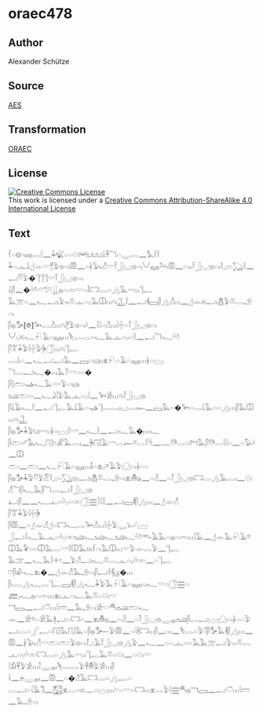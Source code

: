 # oraec478

## Author

Alexander Schütze

## Source

[AES](https://github.com/simondschweitzer/aes)

## Transformation

[ORAEC](https://oraec.github.io/)

## License

<a rel="license" href="http://creativecommons.org/licenses/by-sa/4.0/"><img alt="Creative Commons License" style="border-width:0" src="https://i.creativecommons.org/l/by-sa/4.0/88x31.png" /></a><br />This work is licensed under a <a rel="license" href="http://creativecommons.org/licenses/by-sa/4.0/">Creative Commons Attribution-ShareAlike 4.0 International License</a>

## Text

𓆳𓏏𓊗𓎆𓏤𓏤𓏤𓐍𓂋𓍛𓈖𓇓𓆤𓏏𓏏𓇳𓋞𓂓𓂓𓂓𓏙𓋹𓆓𓏏𓇾𓂋𓈖𓅘𓎛𓎛<br>
𓇓𓏏𓊵𓏙𓊨𓁹𓎟𓊽𓅱𓊖𓏏𓏤𓏃𓈖𓏏𓋀𓅂𓀭𓎟𓍋𓃀𓈋𓊖𓏏𓏤𓄋𓈐𓃢𓏃𓈖𓏏𓏭𓍋𓃀𓈋𓊖𓏏𓏤𓎛𓈎𓏏𓆏𓎛𓈖𓂝𓎸𓅱�𓊹𓊹𓊹𓎟𓍋𓃀𓈋𓊖𓏏𓏤<br>
𓏙𓋴𓈖�𓏐𓏊𓃿𓅿𓍱𓋲𓐍𓏏𓏛𓎟𓏏𓄤𓉐𓂋𓏏𓂻𓅓𓂸𓏤𓊹𓉻<br>
𓅓𓊄𓏏𓈖𓆑𓂝𓏤𓅱𓏭𓌨𓊵𓏏𓊪𓅓𓎳𓏥𓏌𓏤𓊻𓎛𓈖𓂝𓌞𓈙𓋴𓂻𓀭𓏥𓈖𓊨𓁹𓁶𓂝𓏤𓆣𓅱𓌨𓂋𓄂𓏏𓏤<br>
𓋴𓐍𓅜[⯑]𓅨𓂋𓀭𓏥𓏌𓏤𓊽𓅱𓊖𓏏𓏤𓍲𓈖𓇋𓇋𓏏𓀭𓏥𓇋𓏶𓏏𓍋𓃀𓈋𓊖𓏏𓏤<br>
𓄋𓊪𓏴𓆑𓍯𓄿𓏏𓈐𓏥𓌸𓂋𓂋𓏏𓆑𓅓𓊵𓏏𓊪𓏏𓎛𓈖𓂝𓆓𓆑𓏐𓏊<br>
𓋴𓀠𓇓𓅱𓇋𓏶𓅱𓋄𓃂𓏥𓏌𓏤𓊹𓉻<br>
𓂋𓏙𓏏𓈖𓆑𓂝𓂝𓅓𓈖𓈙𓏏𓊞𓏤𓁷𓍯𓏏𓄿𓏏𓈐𓏥𓋀𓏏𓈉<br>
𓆓𓂋𓂝𓆑�𓏥𓅓𓎝𓎡𓏏𓏏�<br>
𓋴𓐪𓂧𓊛𓆑𓅓𓎙𓅱𓏏𓊞<br>
𓆒𓂧𓏏𓈖𓆑𓇍𓇋𓅱𓅓𓊵𓏏𓊪𓇋𓈖𓅨𓀀𓏥𓏌𓏤𓍋𓃀𓈋𓊖<br>
𓋴𓍑𓄿𓆑𓎛𓈖𓂝𓊹𓉻𓅓𓍑𓄿𓏏𓊛𓊹𓂋𓂋𓏤𓊪𓈎𓂋𓆱𓈖𓈙𓅓𓏏�𓅨𓏏𓂋𓌰𓅓𓏏𓏏𓂻𓏥𓋴𓅓𓎳𓏥𓏌𓏤𓊻<br>
𓋴𓐍𓅜𓇓𓅱𓂓𓏤𓂸𓋀𓏏𓈉𓎛𓎡𓈖𓆑𓎛𓈖𓂝𓆑𓅓�𓏥𓆑<br>
𓋴𓂧𓄔𓅓𓆑𓉔𓏌𓀊𓅓𓂋𓏤𓈖𓋄𓉔𓄿𓎡𓂋𓆱𓎼𓂋𓎛𓄛𓈖𓊃𓇥𓂋𓏏𓁀𓅓𓋴𓇥𓂋𓇋𓇋𓏏𓈖𓏏𓅃𓍲𓈖𓎳<br>
𓂧𓈖𓂧𓈖𓆑𓍯𓄿𓏏𓈐𓏥𓄤𓏏𓁷𓊪𓎼𓄿𓅱𓈌𓏏𓏤𓋀𓏏𓏏<br>
𓋴𓐍𓅜𓇓𓅱𓎸𓅱𓁠𓎛𓈎𓏏𓆏𓁶𓊪𓂝𓏤𓆣𓌨𓂋𓄂𓏏𓏤𓁷𓏤𓄟𓐍𓈖𓏏𓁐𓈖𓏏𓍋𓃀𓈋𓊖𓉐𓂋𓂻𓅓𓂋𓏤𓈖𓇳𓏤𓀭𓆓𓋴𓆑𓅓𓋴𓆓𓂋𓂝𓍋𓃀𓈋𓊖<br>
𓂞𓋴𓈖𓈖𓆑𓊵𓏏𓏐𓊪𓏏𓏒𓃂𓈗𓍘𓇋𓎛𓈖𓂝𓈙𓌞𓋴𓂻𓏥𓈖𓊨𓁹𓀭<br>
𓋴𓀠𓇓𓅱𓇋𓏶𓋄<br>
𓋴𓏃𓈖𓏏𓊨𓁹𓀭𓊨𓏏𓉐𓆑𓂋𓅨𓀭𓏥𓇋𓏶𓅱𓇾𓂦𓈉<br>
𓃀𓂝𓎛𓆑𓅓𓊵𓏏𓏐𓊪𓏒𓆒𓆑𓆒𓆑𓆒𓆑𓏐𓏊𓆞𓄿𓅓𓏏𓐍𓏏𓏛𓏥𓇋𓅓𓈖𓊨𓁹𓅓𓍯𓄿𓎼𓎳𓅓𓅝𓏏𓏏𓎳𓅓𓂋𓎡𓎛𓎳𓅓𓁶𓏤𓆳𓏏𓏤𓅓𓎳𓏥𓎟𓅱𓁹𓂋𓅱𓈖𓊹𓉻<br>
𓅓𓊄𓈖𓆑𓅓𓎛𓇬𓏌𓈖𓅱𓀭𓂝𓏤𓆑𓌨𓂋𓊵𓏏𓊪𓏐𓏒𓈖𓏏𓊹𓉻<br>
𓈞𓋴𓀉𓆑𓁷𓏤�𓈖𓊨𓁹𓀭𓅓𓄂𓏏𓏤𓋴𓂝𓎛𓃶�𓏥<br>
𓋴𓊪𓂋𓂻𓆑𓂋𓊹𓉻𓈙𓌞𓋴𓂻𓆑𓇓𓅱𓅓𓍯𓄿𓏏𓈐𓏥𓆑𓎟𓏏𓃂𓈗𓏏<br>
𓊏𓊪𓆑𓐍𓏏𓏛𓏥𓁷𓏤𓊵𓏏𓏤𓉻𓅓𓌨𓏏𓇳𓏤𓎟<br>
𓄓𓈙𓈖𓂝𓎩𓏥𓇋𓏠𓈖𓅓𓄂𓏏𓏤𓀀𓎟𓄪𓏤𓆒𓂧𓆑<br>
𓁹𓈖𓀀𓎼𓏏𓀀𓅓𓊢𓂝𓏏𓉐𓏏𓈖𓁷𓏤𓄟𓐍𓈖𓏏𓁐𓈖𓏏𓍋𓃀𓈋𓊖𓇾𓈇𓏤𓆒𓋴𓂋𓂝𓈉𓈌𓏏𓏤𓋀𓏏𓏏𓅱𓂝𓂋𓏏𓂾𓉻𓏏𓉔𓅓𓉔𓅓𓏏𓋴𓐍𓅜𓍿𓅱𓏃𓈖𓏏𓇋𓇩𓉐𓏥𓋴𓈖𓏥𓈖𓌸𓂋𓏏𓅱𓄊𓋴𓅜𓅓𓌞𓋴𓂻𓏥𓈖𓏃𓈖𓋀𓅂𓀭𓎟𓂧𓂧𓅱𓊖𓏏𓏤𓋾𓈎𓄿𓍋𓃀𓈋𓊖𓂻𓅱𓈖𓆑𓈖𓏏𓏏𓂜𓏏𓏏𓅓𓅓𓊄𓂝𓅱𓏭𓌨𓂋𓊵𓏏𓊪𓏐𓏒𓉐𓂋𓏏𓂻𓅓𓂸𓏤𓊹𓉻𓅓𓌨𓏏𓇳𓏤𓈖𓏏𓇳𓏤𓎟<br>
𓇋𓀁𓋹𓅱𓀀𓏥𓌑𓇾𓈇𓏤𓌸𓂋𓂋𓅱𓋹𓄟𓅱𓀀𓏥𓋴<br>
𓌢𓈖𓂉𓇾𓈇𓏤𓈖𓏃𓈖𓏏�𓀭𓅓𓉐𓂋𓏏𓂻𓉻𓏏<br>
𓂋𓂝𓏏𓇋𓄿𓀢𓈖𓉡𓁷𓂋𓏏𓁶𓊃𓏏𓈉𓏥𓎺𓏏𓎟𓏏𓉐𓏥𓁷𓂋𓅱𓇋𓈗𓄪𓐍𓄓𓈙𓈖𓂝𓎩𓏥𓇋𓏠𓈖𓅓𓄂𓏏𓏤<br>
